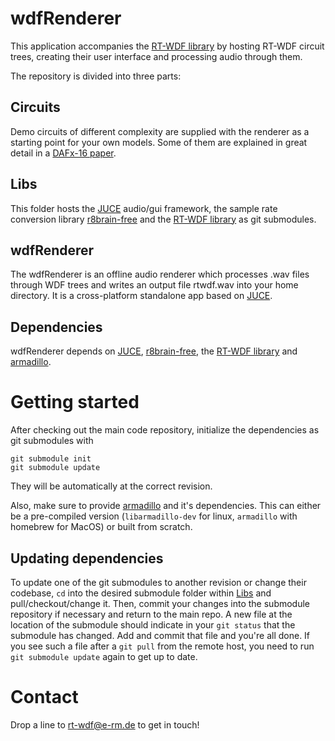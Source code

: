 # wdfRenderer
This application accompanies the [RT-WDF library](https://github.com/RT-WDF/rt-wdf_lib) by hosting RT-WDF circuit trees, creating their user interface and processing audio through them.

The repository is divided into three parts:

## Circuits
Demo circuits of different complexity are supplied with the renderer as a starting point for your own models. Some of them are explained in great detail in a [DAFx-16 paper](https://github.com/RT-WDF/rt-wdf_lib/Documentation/40-DAFx-16_paper_35-PN.pdf). 

## Libs
This folder hosts the [JUCE](https://github.com/julianstorer/JUCE) audio/gui framework, the sample rate conversion library [r8brain-free](https://github.com/avaneev/r8brain-free-src) and the [RT-WDF library](https://github.com/RT-WDF/rt-wdf_lib) as git submodules.

## wdfRenderer
The wdfRenderer is an offline audio renderer which processes .wav files through WDF trees and writes an output file rtwdf.wav into your home directory. It is a cross-platform standalone app based on [JUCE](https://github.com/julianstorer/JUCE).
    
## Dependencies
wdfRenderer depends on [JUCE](https://github.com/julianstorer/JUCE), [r8brain-free](https://github.com/avaneev/r8brain-free-src), the [RT-WDF library](https://github.com/RT-WDF/rt-wdf_lib) and [armadillo](http://arma.sourceforge.net/).

# Getting started
After checking out the main code repository, initialize the dependencies as git submodules with 

```
git submodule init
git submodule update
```

They will be automatically at the correct revision.

Also, make sure to provide [armadillo](http://arma.sourceforge.net/) and it's dependencies. This can either be a pre-compiled version (`libarmadillo-dev` for linux, `armadillo` with homebrew for MacOS) or built from scratch.

## Updating dependencies
To update one of the git submodules to another revision or change their codebase, `cd` into the desired submodule folder within [Libs](/Libs) and pull/checkout/change it.
Then, commit your changes into the submodule repository if necessary and return to the main repo. A new file at the location of the submodule should indicate in your `git status` that the submodule has changed. Add and commit that file and you're all done.
If you see such a file after a `git pull` from the remote host, you need to run `git submodule update` again to get up to date.

# Contact
Drop a line to rt-wdf@e-rm.de to get in touch!
